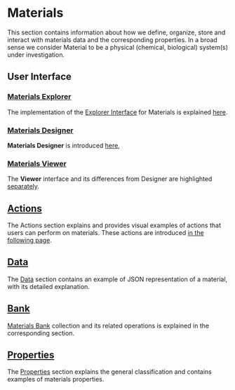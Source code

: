 # Materials

This section contains information about how we define, organize, store and interact with materials data and the corresponding properties. In a broad sense we consider Material to be a physical (chemical, biological) system(s) under investigation.

## User Interface

### [Materials Explorer](ui/explorer.md)

The implementation of the [Explorer Interface](/entities-general/ui/explorer.md) for Materials is explained [here](ui/explorer.md). 

### [Materials Designer](../materials-designer/overview.md)

**Materials Designer** is introduced [here](../materials-designer/overview.md), 

### [Materials Viewer](ui/viewer.md)

The **Viewer** interface and its differences from Designer are highlighted [separately](ui/viewer.md).

## [Actions](actions/overview.md)

The Actions section explains and provides visual examples of actions that users can perform on materials. These actions are introduced [in the following page](actions/overview.md).

## [Data](data.md)

The [Data](data.md) section contains an example of JSON representation of a material, with its detailed explanation.

## [Bank](bank.md)

[Materials Bank](bank.md) collection and its related operations is explained in the corresponding section. 

## [Properties](../properties/overview.md)

The [Properties](../properties/overview.md) section explains the general classification and contains examples of materials properties.
